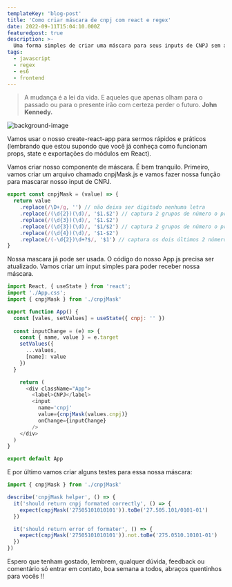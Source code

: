 ```yaml
---
templateKey: 'blog-post'
title: 'Como criar máscara de cnpj com react e regex'
date: 2022-09-11T15:04:10.000Z
featuredpost: true
description: >-
  Uma forma simples de criar uma máscara para seus inputs de CNPJ sem a necessidade instalar qualquer lib.
tags:
  - javascript
  - regex
  - es6
  - frontend
---
```


>A mudança é a lei da vida. E aqueles que apenas olham para o passado ou para o presente irão com certeza perder o futuro. **John Kennedy.** 

![background-image](https://miro.medium.com/max/1400/1*sA0AMVP_aekZ40A1g-39HA.gif)

Vamos usar o nosso create-react-app para sermos rápidos e práticos (lembrando que estou supondo que você já conheça como funcionam props, state e exportações do módulos em React).

Vamos criar nosso componente de máscara. É bem tranquilo. Primeiro, vamos criar um arquivo chamado cnpjMask.js e vamos fazer nossa função para mascarar nosso input de CNPJ.

```javascript
export const cnpjMask = (value) => {
  return value
    .replace(/\D+/g, '') // não deixa ser digitado nenhuma letra
    .replace(/(\d{2})(\d)/, '$1.$2') // captura 2 grupos de número o primeiro com 2 digitos e o segundo de com 3 digitos, apos capturar o primeiro grupo ele adiciona um ponto antes do segundo grupo de número
    .replace(/(\d{3})(\d)/, '$1.$2')
    .replace(/(\d{3})(\d)/, '$1/$2') // captura 2 grupos de número o primeiro e o segundo com 3 digitos, separados por /
    .replace(/(\d{4})(\d)/, '$1-$2')
    .replace(/(-\d{2})\d+?$/, '$1') // captura os dois últimos 2 números, com um - antes dos dois números
}
```

Nossa mascara já pode ser usada. O código do nosso App.js precisa ser atualizado. Vamos criar um input simples para poder receber nossa máscara.

```javascript
import React, { useState } from 'react';
import './App.css';
import { cnpjMask } from './cnpjMask'

export function App() {
  const [vales, setValues] = useState({ cnpj: '' })
  
  const inputChange = (e) => {
    const { name, value } = e.target
    setValues({
      ...values,
      [name]: value
    })
  }

    return (
      <div className="App">
        <label>CNPJ</label>
        <input 
          name='cnpj'
          value={cnpjMask(values.cnpj)}
          onChange={inputChange}
        />
    </div>
  )
}

export default App
```

E por último vamos criar alguns testes para essa nossa máscara:

```javascript
import { cnpjMask } from './cnpjMask'

describe('cnpjMask helper', () => {
  it('should return cnpj formated correctly', () => {
    expect(cnpjMask('27505101010101')).toBe('27.505.101/0101-01')
  })

  it('should return error of formater', () => {
    expect(cnpjMask('27505101010101')).not.toBe('275.0510.10101-01')
  })
})
```


Espero que tenham gostado, lembrem, qualquer dúvida, feedback ou comentário só entrar em contato, boa semana a todos, abraços quentinhos para vocês !!
